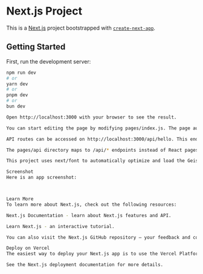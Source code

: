 # Next.js Project

This is a [Next.js](https://nextjs.org) project bootstrapped with [`create-next-app`](https://nextjs.org/docs/pages/api-reference/create-next-app).

## Getting Started

First, run the development server:

```bash
npm run dev
# or
yarn dev
# or
pnpm dev
# or
bun dev

Open http://localhost:3000 with your browser to see the result.

You can start editing the page by modifying pages/index.js. The page auto-updates as you edit the file.

API routes can be accessed on http://localhost:3000/api/hello. This endpoint can be edited in pages/api/hello.ts.

The pages/api directory maps to /api/* endpoints instead of React pages.

This project uses next/font to automatically optimize and load the Geist font family.

Screenshot
Here is an app screenshot:



Learn More
To learn more about Next.js, check out the following resources:

Next.js Documentation - learn about Next.js features and API.

Learn Next.js - an interactive tutorial.

You can also visit the Next.js GitHub repository — your feedback and contributions are welcome!

Deploy on Vercel
The easiest way to deploy your Next.js app is to use the Vercel Platform from the creators of Next.js.

See the Next.js deployment documentation for more details.

